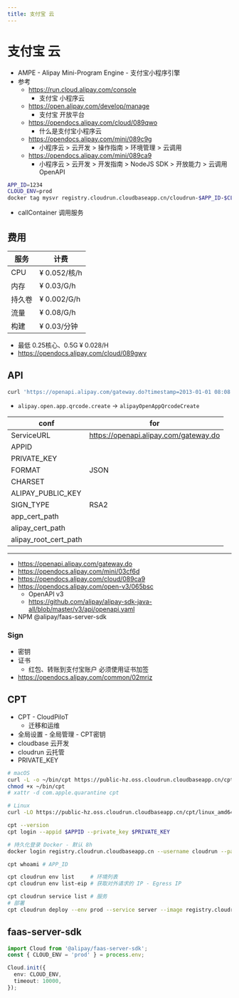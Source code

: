 ```yaml
---
title: 支付宝 云
---
```


# 支付宝 云

- AMPE - Alipay Mini-Program Engine - 支付宝小程序引擎
- 参考
  - https://run.cloud.alipay.com/console
    - 支付宝 小程序云
  - https://open.alipay.com/develop/manage
    - 支付宝 开放平台
  - https://opendocs.alipay.com/cloud/089qwo
    - 什么是支付宝小程序云
  - https://opendocs.alipay.com/mini/089c9g
    - 小程序云 > 云开发 > 操作指南 > 环境管理 > 云调用
  - https://opendocs.alipay.com/mini/089ca9
    - 小程序云 > 云开发 > 开发指南 > NodeJS SDK > 开放能力 > 云调用 OpenAPI

```bash
APP_ID=1234
CLOUD_ENV=prod
docker tag mysvr registry.cloudrun.cloudbaseapp.cn/cloudrun-$APP_ID-$CLOUD_ENV/mysvr:v1.0.0
```

- callContainer 调用服务

## 费用

| 服务   | 计费         |
| ------ | ------------ |
| CPU    | ¥ 0.052/核/h |
| 内存   | ¥ 0.03/G/h   |
| 持久卷 | ¥ 0.002/G/h  |
| 流量   | ¥ 0.08/G/h   |
| 构建   | ¥ 0.03/分钟  |

- 最低 0.25核心、0.5G ¥ 0.028/H
- https://opendocs.alipay.com/cloud/089gwy

## API

```bash
curl 'https://openapi.alipay.com/gateway.do?timestamp=2013-01-01 08:08:08&method=alipay.open.mini.order.query&app_id=35970&sign_type=RSA2&sign=&version=1.0&charset=GBK&biz_content=AlipayOpenMiniOrderQueryQueryModel'
```

- `alipay.open.app.qrcode.create` -> `alipayOpenAppQrcodeCreate`

| conf                  | for                                   |
| --------------------- | ------------------------------------- |
| ServiceURL            | https://openapi.alipay.com/gateway.do |
| APPID                 |
| PRIVATE_KEY           |
| FORMAT                | JSON                                  |
| CHARSET               |
| ALIPAY_PUBLIC_KEY     |
| SIGN_TYPE             | RSA2                                  |
| app_cert_path         |
| alipay_cert_path      |
| alipay_root_cert_path |

---

- https://openapi.alipay.com/gateway.do
- https://opendocs.alipay.com/mini/03cf6d
- https://opendocs.alipay.com/cloud/089ca9
- https://opendocs.alipay.com/open-v3/065bsc
  - OpenAPI v3
  - https://github.com/alipay/alipay-sdk-java-all/blob/master/v3/api/openapi.yaml
- NPM @alipay/faas-server-sdk

### Sign

- 密钥
- 证书
  - 红包、转账到支付宝账户 必须使用证书加签
- https://opendocs.alipay.com/common/02mriz

## CPT

- CPT - CloudPiloT
  - 迁移和运维
- 全局设置 - 全局管理 - CPT密钥
- cloudbase 云开发
- cloudrun 云托管
- PRIVATE_KEY

```bash
# macOS
curl -L -o ~/bin/cpt https://public-hz.oss.cloudrun.cloudbaseapp.cn/cpt/darwin_amd64/cpt
chmod +x ~/bin/cpt
# xattr -d com.apple.quarantine cpt

# Linux
curl -LO https://public-hz.oss.cloudrun.cloudbaseapp.cn/cpt/linux_amd64/cpt

cpt --version
cpt login --appid $APPID --private_key $PRIVATE_KEY

# 持久化登录 Docker - 默认 8h
docker login registry.cloudrun.cloudbaseapp.cn --username cloudrun --password $(cpt cloudrun print-token --quiet)

cpt whoami # APP_ID

cpt cloudrun env list     # 环境列表
cpt cloudrun env list-eip # 获取对外请求的 IP - Egress IP

cpt cloudrun service list # 服务
# 部署
cpt cloudrun deploy --env prod --service server --image registry.cloudrun.cloudbaseapp.cn/cloudrun-$APP_ID-$APP_ENV/$APP_SERVIE:latest
```

## faas-server-sdk

```ts
import Cloud from '@alipay/faas-server-sdk';
const { CLOUD_ENV = 'prod' } = process.env;

Cloud.init({
  env: CLOUD_ENV,
  timeout: 10000,
});
```
